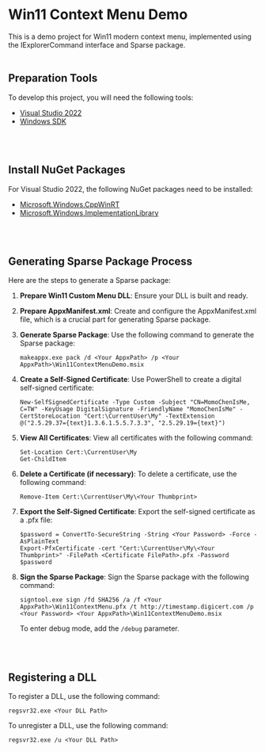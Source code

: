 # Win11 Context Menu Demo
This is a demo project for Win11 modern context menu, implemented using the IExplorerCommand interface and Sparse package.
<br>
<br>

## Preparation Tools
To develop this project, you will need the following tools:
- [Visual Studio 2022](https://visualstudio.microsoft.com/vs/whatsnew/)
- [Windows SDK](https://developer.microsoft.com/en-us/windows/downloads/windows-sdk/)
<br>
<br>

## Install NuGet Packages
For Visual Studio 2022, the following NuGet packages need to be installed:
- [Microsoft.Windows.CppWinRT](https://github.com/Microsoft/cppwinrt)
- [Microsoft.Windows.ImplementationLibrary](https://github.com/Microsoft/wil)
<br>
<br>

## Generating Sparse Package Process
Here are the steps to generate a Sparse package:

1. **Prepare Win11 Custom Menu DLL**:
Ensure your DLL is built and ready.

2. **Prepare AppxManifest.xml**:
Create and configure the AppxManifest.xml file, which is a crucial part for generating Sparse package.

3. **Generate Sparse Package**:
Use the following command to generate the Sparse package:
    ```
    makeappx.exe pack /d <Your AppxPath> /p <Your AppxPath>\Win11ContextMenuDemo.msix
    ```

4. **Create a Self-Signed Certificate**:
Use PowerShell to create a digital self-signed certificate:
    ```
    New-SelfSignedCertificate -Type Custom -Subject "CN=MomoChenIsMe, C=TW" -KeyUsage DigitalSignature -FriendlyName "MomoChenIsMe" -CertStoreLocation "Cert:\CurrentUser\My" -TextExtension @("2.5.29.37={text}1.3.6.1.5.5.7.3.3", "2.5.29.19={text}")
    ```

5. **View All Certificates**:
View all certificates with the following command:
    ```
    Set-Location Cert:\CurrentUser\My
    Get-ChildItem
    ```

6. **Delete a Certificate (if necessary)**:
To delete a certificate, use the following command:
    ```
    Remove-Item Cert:\CurrentUser\My\<Your Thumbprint>
    ```

7. **Export the Self-Signed Certificate**:
Export the self-signed certificate as a .pfx file:
    ```
    $password = ConvertTo-SecureString -String <Your Password> -Force -AsPlainText
    Export-PfxCertificate -cert "Cert:\CurrentUser\My\<Your Thumbprint>" -FilePath <Certificate FilePath>.pfx -Password $password
    ```

8. **Sign the Sparse Package**:
Sign the Sparse package with the following command:
    ```
    signtool.exe sign /fd SHA256 /a /f <Your AppxPath>\Win11ContextMenu.pfx /t http://timestamp.digicert.com /p <Your Password> <Your AppxPath>\Win11ContextMenuDemo.msix
    ```
    To enter debug mode, add the `/debug` parameter.
<br>
<br>

## Registering a DLL
To register a DLL, use the following command:

```
regsvr32.exe <Your DLL Path>
```

To unregister a DLL, use the following command:
```
regsvr32.exe /u <Your DLL Path>
```